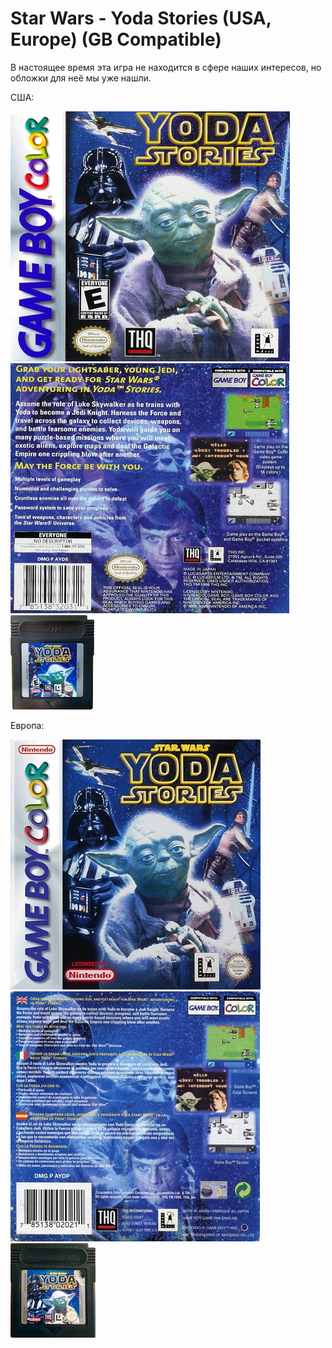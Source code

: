 Star Wars - Yoda Stories (USA, Europe) (GB Compatible)
======================================================

В настоящее время эта игра не находится в сфере наших интересов, но обложки для неё мы уже нашли.

США:

[![](images/cover/thumb/yoda-stories-game-boy-usa-box-front.jpg)](images/cover/yoda-stories-game-boy-usa-box-front.jpg)
[![](images/cover/thumb/yoda-stories-game-boy-usa-box-back.jpg)](images/cover/yoda-stories-game-boy-usa-box-back.jpg)
[![](images/cover/thumb/yoda-stories-game-boy-usa-cart-front.jpg)](images/cover/yoda-stories-game-boy-usa-cart-front.jpg)

Европа:

[![](images/cover/thumb/yoda-stories-game-boy-europe-box-front.jpg)](images/cover/yoda-stories-game-boy-europe-box-front.jpg)
[![](images/cover/thumb/yoda-stories-game-boy-europe-box-back.jpg)](images/cover/yoda-stories-game-boy-europe-box-back.jpg)
[![](images/cover/thumb/yoda-stories-game-boy-europe-cart-front.jpg)](images/cover/yoda-stories-game-boy-europe-cart-front.jpg)
